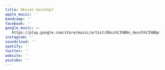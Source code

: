 ```yaml
---
title: Obszön Geschöpf
apple_music: ''
bandcamp: ''
facebook: ''
google_music: >-
   https://play.google.com/store/music/artist/Obsz%C3%B6n_Gesch%C3%B6pf?id=Ahk4zs2ya3xblctjeurigw4zryu
instagram: ''
soundcloud: ''
spotify: ''
twitter: ''
website: ''
youtube: ''
---
```

